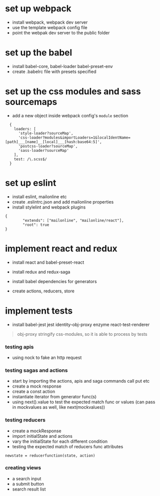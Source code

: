 # set up webpack
* install webpack, webpack dev server
* use the template webpack config file
* point the webpak dev server to the public folder

# set up the babel
* install babel-core, babel-loader babel-preset-env
* create .babelrc file with presets specified

# set up the css modules and sass sourcemaps
* add a new object inside webpack config's `module` section

```
  {
    loaders: [
      'style-loader?sourceMap',
      'css-loader?modules&importLoaders=1&localIdentName=[path]___[name]__[local]___[hash:base64:5]',
      'postcss-loader?sourceMap',
      'sass-loader?sourceMap'
    ],
    test: /\.scss$/
  }
```

# set up eslint
* install eslint, mailonline etc
* create .eslintrc.json and add mailonline properties
* install stylelint and webpack plugins

```
{
        "extends": ["mailonline", "mailonline/react"],
        "root": true
}
```

# implement react and redux
* install react and babel-preset-react

* install redux and redux-saga
* install babel dependencies for generators
* create actions, reducers, store

# implement tests
* install babel-jest jest identity-obj-proxy enzyme react-test-renderer
> obj-proxy stringify css-modules, so it is able to process by tests

### testing apis
* using nock to fake an http request
### testing sagas and actions
* start by importing the actions, apis and saga commands call put etc
* create a mock response
* create a const action
* instantiate iterator from generator func(s)
* using next().value to test the expected match func or values (can pass in mockvalues as well, like next(mockvalues))

### testing reducers
* create a mockResponse
* import initialState and actions
* vary the initialState for each different condition
* testing the expected match of reducers func attributes

```
newstate = reducerfunction(state, action)
```

### creating views
- a search input
- a submit button
- search result list
